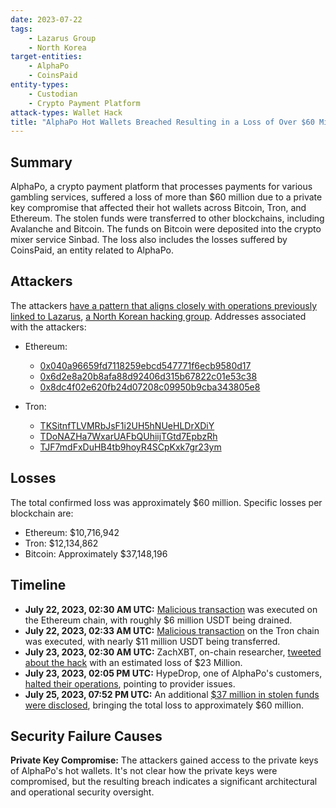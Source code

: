 ```yaml
---
date: 2023-07-22
tags:
    - Lazarus Group
    - North Korea
target-entities:
    - AlphaPo
    - CoinsPaid
entity-types:
    - Custodian
    - Crypto Payment Platform
attack-types: Wallet Hack
title: "AlphaPo Hot Wallets Breached Resulting in a Loss of Over $60 Million"
---
```


## Summary

AlphaPo, a crypto payment platform that processes payments for various gambling services, suffered a loss of more than $60 million due to a private key compromise that affected their hot wallets across Bitcoin, Tron, and Ethereum. The stolen funds were transferred to other blockchains, including Avalanche and Bitcoin. The funds on Bitcoin were deposited into the crypto mixer service Sinbad. The loss also includes the losses suffered by CoinsPaid, an entity related to AlphaPo.

## Attackers

The attackers [have a pattern that aligns closely with operations previously linked to Lazarus](https://twitter.com/zachxbt/status/1683747073227624448), [a North Korean hacking group](https://en.wikipedia.org/wiki/Lazarus_Group). Addresses associated with the attackers:

- Ethereum:
  - [0x040a96659fd7118259ebcd547771f6ecb9580d17](https://etherscan.io/address/0x040a96659fd7118259ebcd547771f6ecb9580d17)
  - [0x6d2e8a20b8afa88d92406d315b67822c01e53c38](https://etherscan.io/address/0x6d2e8a20b8afa88d92406d315b67822c01e53c38)
  - [0x8dc4f02e620fb24d07208c09950b9cba343805e8](https://etherscan.io/address/0x8dc4f02e620fb24d07208c09950b9cba343805e8)

- Tron:
  - [TKSitnfTLVMRbJsF1i2UH5hNUeHLDrXDiY](https://tronscan.org/#/address/TKSitnfTLVMRbJsF1i2UH5hNUeHLDrXDiY)
  - [TDoNAZHa7WxarUAFbQUhiijTGtd7EpbzRh](https://tronscan.org/#/address/TDoNAZHa7WxarUAFbQUhiijTGtd7EpbzRh)
  - [TJF7mdFxDuHB4tb9hoyR4SCpKxk7gr23ym](https://tronscan.org/#/address/TJF7mdFxDuHB4tb9hoyR4SCpKxk7gr23ym)

## Losses

The total confirmed loss was approximately $60 million. Specific losses per blockchain are:

- Ethereum: $10,716,942
- Tron: $12,134,862
- Bitcoin: Approximately $37,148,196

## Timeline

- **July 22, 2023, 02:30 AM UTC:** [Malicious transaction](https://etherscan.io/tx/0x68139cda62323b4e1fa24ebb5192e3ada0852ee2ff836fe9a3c8b4422155a7ce) was executed on the Ethereum chain, with roughly $6 million USDT being drained.
- **July 22, 2023, 02:33 AM UTC:** [Malicious transaction](https://tronscan.org/#/transaction/61600fc1e7ac37e7de8bd9f07eb50660f2ef5cb2e8968146869bd5f606221bf8) on the Tron chain was executed, with nearly $11 million USDT being transferred.
- **July 23, 2023, 02:30 AM UTC:** ZachXBT, on-chain researcher, [tweeted about the hack](https://twitter.com/zachxbt/status/1682941291825627137) with an estimated loss of $23 Million.
- **July 23, 2023, 02:05 PM UTC:** HypeDrop, one of AlphaPo's customers, [halted their operations](https://twitter.com/HypeDrop/status/1683116036860567552), pointing to provider issues.
- **July 25, 2023, 07:52 PM UTC:** An additional [$37 million in stolen funds were disclosed](https://www.theblock.co/post/241266/alphapos-hack-now-estimated-at-60-million-zachxbt), bringing the total loss to approximately $60 million.

## Security Failure Causes

**Private Key Compromise:** The attackers gained access to the private keys of AlphaPo's hot wallets. It's not clear how the private keys were compromised, but the resulting breach indicates a significant architectural and operational security oversight. 
